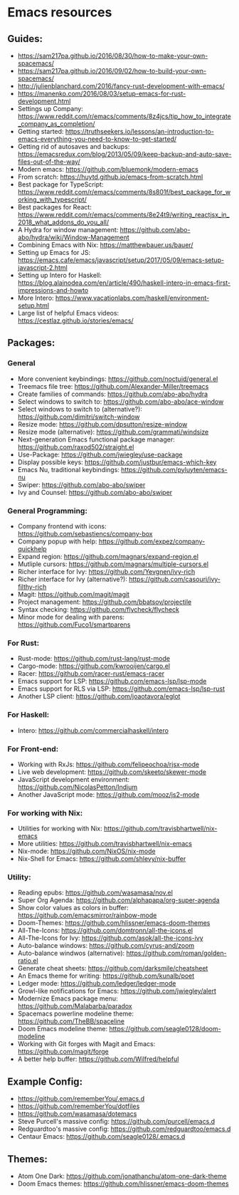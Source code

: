 # Emacs resources

## Guides:

* https://sam217pa.github.io/2016/08/30/how-to-make-your-own-spacemacs/
* https://sam217pa.github.io/2016/09/02/how-to-build-your-own-spacemacs/
* http://julienblanchard.com/2016/fancy-rust-development-with-emacs/
* https://manenko.com/2016/08/03/setup-emacs-for-rust-development.html
* Settings up Company: https://www.reddit.com/r/emacs/comments/8z4jcs/tip_how_to_integrate_company_as_completion/
* Getting started: https://truthseekers.io/lessons/an-introduction-to-emacs-everything-you-need-to-know-to-get-started/
* Getting rid of autosaves and backups: https://emacsredux.com/blog/2013/05/09/keep-backup-and-auto-save-files-out-of-the-way/
* Modern emacs: https://github.com/bluemonk/modern-emacs
* From scratch: https://huytd.github.io/emacs-from-scratch.html
* Best package for TypeScript: https://www.reddit.com/r/emacs/comments/8s801f/best_package_for_working_with_typescript/
* Best packages for React: https://www.reddit.com/r/emacs/comments/8e24t9/writing_reactjsx_in_2018_what_addons_do_you_all/
* A Hydra for window management: https://github.com/abo-abo/hydra/wiki/Window-Management
* Combining Emacs with Nix: https://matthewbauer.us/bauer/
* Setting up Emacs for JS: https://emacs.cafe/emacs/javascript/setup/2017/05/09/emacs-setup-javascript-2.html
* Setting up Intero for Haskell: https://blog.alainodea.com/en/article/490/haskell-intero-in-emacs-first-impressions-and-howto
* More Intero: https://www.vacationlabs.com/haskell/environment-setup.html
* Large list of helpful Emacs videos: https://cestlaz.github.io/stories/emacs/

## Packages:

### General

* More convenient keybindings: https://github.com/noctuid/general.el
* Treemacs file tree: https://github.com/Alexander-Miller/treemacs
* Create families of commands: https://github.com/abo-abo/hydra
* Select windows to switch to: https://github.com/abo-abo/ace-window
* Select windows to switch to (alternative?): https://github.com/dimitri/switch-window
* Resize mode: https://github.com/dpsutton/resize-window
* Resize mode (alternative): https://github.com/grammati/windsize
* Next-generation Emacs functional package manager: https://github.com/raxod502/straight.el
* Use-Package: https://github.com/jwiegley/use-package
* Display possible keys: https://github.com/justbur/emacs-which-key
* Emacs Nu, traditional keybindings: https://github.com/pyluyten/emacs-nu
* Swiper: https://github.com/abo-abo/swiper
* Ivy and Counsel: https://github.com/abo-abo/swiper

### General Programming:

* Company frontend with icons: https://github.com/sebastiencs/company-box
* Company popup with help: https://github.com/expez/company-quickhelp
* Expand region: https://github.com/magnars/expand-region.el
* Mutliple cursors: https://github.com/magnars/multiple-cursors.el
* Richer interface for Ivy: https://github.com/Yevgnen/ivy-rich
* Richer interface for Ivy (alternative?): https://github.com/casouri/ivy-filthy-rich
* Magit: https://github.com/magit/magit
* Project management: https://github.com/bbatsov/projectile
* Syntax checking: https://github.com/flycheck/flycheck
* Minor mode for dealing with parens: https://github.com/Fuco1/smartparens

### For Rust:

* Rust-mode: https://github.com/rust-lang/rust-mode
* Cargo-mode: https://github.com/kwrooijen/cargo.el
* Racer: https://github.com/racer-rust/emacs-racer
* Emacs support for LSP: https://github.com/emacs-lsp/lsp-mode
* Emacs support for RLS via LSP: https://github.com/emacs-lsp/lsp-rust
* Another LSP client: https://github.com/joaotavora/eglot

### For Haskell:

* Intero: https://github.com/commercialhaskell/intero

### For Front-end:

* Working with RxJs: https://github.com/felipeochoa/rjsx-mode
* Live web development: https://github.com/skeeto/skewer-mode
* JavaScript development environment: https://github.com/NicolasPetton/Indium
* Another JavaScript mode: https://github.com/mooz/js2-mode

### For working with Nix:

* Utilities for working with Nix: https://github.com/travisbhartwell/nix-emacs
* More utilities: https://github.com/travisbhartwell/nix-emacs
* Nix-mode: https://github.com/NixOS/nix-mode
* Nix-Shell for Emacs: https://github.com/shlevy/nix-buffer

### Utility:

* Reading epubs: https://github.com/wasamasa/nov.el
* Super Org Agenda: https://github.com/alphapapa/org-super-agenda
* Show color values as colors in buffer: https://github.com/emacsmirror/rainbow-mode
* Doom-Themes: https://github.com/hlissner/emacs-doom-themes
* All-The-Icons: https://github.com/domtronn/all-the-icons.el
* All-The-Icons for Ivy: https://github.com/asok/all-the-icons-ivy
* Auto-balance windows: https://github.com/cyrus-and/zoom
* Auto-balance windwos (alternative): https://github.com/roman/golden-ratio.el
* Generate cheat sheets: https://github.com/darksmile/cheatsheet
* An Emacs theme for writing: https://github.com/kunalb/poet
* Ledger mode: https://github.com/ledger/ledger-mode
* Growl-like notifications for Emacs: https://github.com/jwiegley/alert
* Modernize Emacs package menu: https://github.com/Malabarba/paradox
* Spacemacs powerline modeline theme: https://github.com/TheBB/spaceline
* Doom Emacs modeline theme: https://github.com/seagle0128/doom-modeline
* Working with Git forges with Magit and Emacs: https://github.com/magit/forge
* A better help buffer: https://github.com/Wilfred/helpful

## Example Config:

* https://github.com/rememberYou/.emacs.d
* https://github.com/rememberYou/dotfiles
* https://github.com/wasamasa/dotemacs
* Steve Purcell's massive config: https://github.com/purcell/emacs.d
* Redguardtoo's massive config: https://github.com/redguardtoo/emacs.d
* Centaur Emacs: https://github.com/seagle0128/.emacs.d

## Themes:

* Atom One Dark: https://github.com/jonathanchu/atom-one-dark-theme
* Doom Emacs themes: https://github.com/hlissner/emacs-doom-themes
